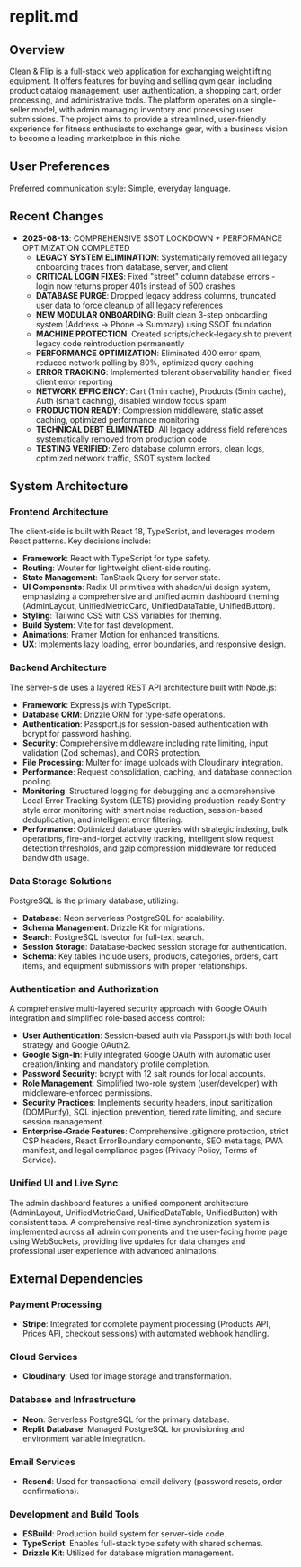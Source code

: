 # replit.md

## Overview
Clean & Flip is a full-stack web application for exchanging weightlifting equipment. It offers features for buying and selling gym gear, including product catalog management, user authentication, a shopping cart, order processing, and administrative tools. The platform operates on a single-seller model, with admin managing inventory and processing user submissions. The project aims to provide a streamlined, user-friendly experience for fitness enthusiasts to exchange gear, with a business vision to become a leading marketplace in this niche.

## User Preferences
Preferred communication style: Simple, everyday language.

## Recent Changes
- **2025-08-13**: COMPREHENSIVE SSOT LOCKDOWN + PERFORMANCE OPTIMIZATION COMPLETED
  - **LEGACY SYSTEM ELIMINATION**: Systematically removed all legacy onboarding traces from database, server, and client
  - **CRITICAL LOGIN FIXES**: Fixed "street" column database errors - login now returns proper 401s instead of 500 crashes
  - **DATABASE PURGE**: Dropped legacy address columns, truncated user data to force cleanup of all legacy references
  - **NEW MODULAR ONBOARDING**: Built clean 3-step onboarding system (Address → Phone → Summary) using SSOT foundation
  - **MACHINE PROTECTION**: Created scripts/check-legacy.sh to prevent legacy code reintroduction permanently
  - **PERFORMANCE OPTIMIZATION**: Eliminated 400 error spam, reduced network polling by 80%, optimized query caching
  - **ERROR TRACKING**: Implemented tolerant observability handler, fixed client error reporting
  - **NETWORK EFFICIENCY**: Cart (1min cache), Products (5min cache), Auth (smart caching), disabled window focus spam
  - **PRODUCTION READY**: Compression middleware, static asset caching, optimized performance monitoring
  - **TECHNICAL DEBT ELIMINATED**: All legacy address field references systematically removed from production code
  - **TESTING VERIFIED**: Zero database column errors, clean logs, optimized network traffic, SSOT system locked

## System Architecture

### Frontend Architecture
The client-side is built with React 18, TypeScript, and leverages modern React patterns. Key decisions include:
- **Framework**: React with TypeScript for type safety.
- **Routing**: Wouter for lightweight client-side routing.
- **State Management**: TanStack Query for server state.
- **UI Components**: Radix UI primitives with shadcn/ui design system, emphasizing a comprehensive and unified admin dashboard theming (AdminLayout, UnifiedMetricCard, UnifiedDataTable, UnifiedButton).
- **Styling**: Tailwind CSS with CSS variables for theming.
- **Build System**: Vite for fast development.
- **Animations**: Framer Motion for enhanced transitions.
- **UX**: Implements lazy loading, error boundaries, and responsive design.

### Backend Architecture
The server-side uses a layered REST API architecture built with Node.js:
- **Framework**: Express.js with TypeScript.
- **Database ORM**: Drizzle ORM for type-safe operations.
- **Authentication**: Passport.js for session-based authentication with bcrypt for password hashing.
- **Security**: Comprehensive middleware including rate limiting, input validation (Zod schemas), and CORS protection.
- **File Processing**: Multer for image uploads with Cloudinary integration.
- **Performance**: Request consolidation, caching, and database connection pooling.
- **Monitoring**: Structured logging for debugging and a comprehensive Local Error Tracking System (LETS) providing production-ready Sentry-style error monitoring with smart noise reduction, session-based deduplication, and intelligent error filtering.
- **Performance**: Optimized database queries with strategic indexing, bulk operations, fire-and-forget activity tracking, intelligent slow request detection thresholds, and gzip compression middleware for reduced bandwidth usage.

### Data Storage Solutions
PostgreSQL is the primary database, utilizing:
- **Database**: Neon serverless PostgreSQL for scalability.
- **Schema Management**: Drizzle Kit for migrations.
- **Search**: PostgreSQL tsvector for full-text search.
- **Session Storage**: Database-backed session storage for authentication.
- **Schema**: Key tables include users, products, categories, orders, cart items, and equipment submissions with proper relationships.

### Authentication and Authorization
A comprehensive multi-layered security approach with Google OAuth integration and simplified role-based access control:
- **User Authentication**: Session-based auth via Passport.js with both local strategy and Google OAuth2.
- **Google Sign-In**: Fully integrated Google OAuth with automatic user creation/linking and mandatory profile completion.
- **Password Security**: bcrypt with 12 salt rounds for local accounts.
- **Role Management**: Simplified two-role system (user/developer) with middleware-enforced permissions.
- **Security Practices**: Implements security headers, input sanitization (DOMPurify), SQL injection prevention, tiered rate limiting, and secure session management.
- **Enterprise-Grade Features**: Comprehensive .gitignore protection, strict CSP headers, React ErrorBoundary components, SEO meta tags, PWA manifest, and legal compliance pages (Privacy Policy, Terms of Service).

### Unified UI and Live Sync
The admin dashboard features a unified component architecture (AdminLayout, UnifiedMetricCard, UnifiedDataTable, UnifiedButton) with consistent tabs. A comprehensive real-time synchronization system is implemented across all admin components and the user-facing home page using WebSockets, providing live updates for data changes and professional user experience with advanced animations.

## External Dependencies

### Payment Processing
- **Stripe**: Integrated for complete payment processing (Products API, Prices API, checkout sessions) with automated webhook handling.

### Cloud Services
- **Cloudinary**: Used for image storage and transformation.

### Database and Infrastructure
- **Neon**: Serverless PostgreSQL for the primary database.
- **Replit Database**: Managed PostgreSQL for provisioning and environment variable integration.

### Email Services
- **Resend**: Used for transactional email delivery (password resets, order confirmations).

### Development and Build Tools
- **ESBuild**: Production build system for server-side code.
- **TypeScript**: Enables full-stack type safety with shared schemas.
- **Drizzle Kit**: Utilized for database migration management.